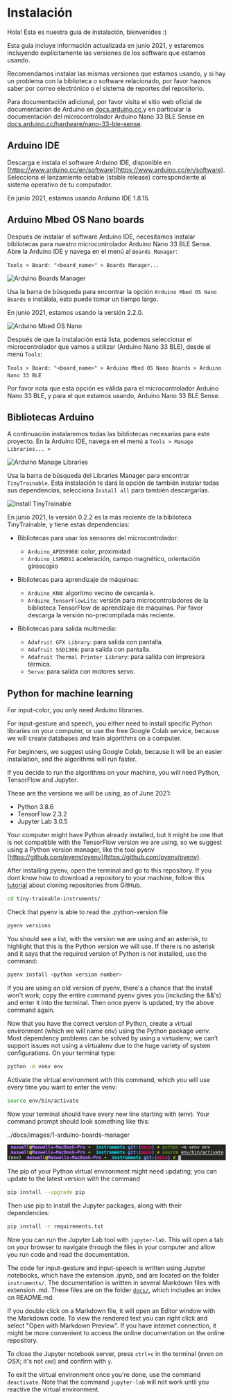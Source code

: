 # Instalación

Hola! Esta es nuestra guía de instalación, bienvenides :)

Esta guía incluye información actualizada en junio 2021, y estaremos incluyendo explícitamente las versiones de los software que estamos usando.

Recomendamos instalar las mismas versiones que estamos usando, y si hay un problema con la biblioteca o software relacionado, por favor haznos saber por correo electrónico o el sistema de reportes del repositorio.

Para documentación adicional, por favor visita el sitio web oficial de documentación de Arduino en [docs.arduino.cc](https://docs.arduino.cc]),y en particular la documentación del microcontrolador Arduino Nano 33 BLE Sense en [docs.arduino.cc/hardware/nano-33-ble-sense](https://docs.arduino.cc/hardware/nano-33-ble-sense).

## Arduino IDE

Descarga e instala el software Arduino IDE, disponible en [https://www.arduino.cc/en/software](https://www.arduino.cc/en/software). Selecciona el lanzamiento estable (stable release) correspondiente al sistema operativo de tu computador.

En junio 2021, estamos usando Arduino IDE 1.8.15.

## Arduino Mbed OS Nano boards

Después de instalar el software Arduino IDE, necesitamos instalar bibliotecas para nuestro microcontrolador Arduino Nano 33 BLE Sense. Abre la Arduino IDE y navega en el menú al `Boards Manager`:

```Tools > Board: "<board_name>" > Boards Manager...```

![Arduino Boards Manager](../docs/images/1-arduino-boards-manager.jpg "Arduino Boards Manager")

Usa la barra de búsqueda para encontrar la opción `Arduino Mbed OS Nano Boards` e instálala, esto puede tomar un tiempo largo.

En junio 2021, estamos usando la versión 2.2.0.

![Arduino Mbed OS Nano](../docs/images/1-arduino-mbed-os-nano.jpg "Arduino Mbed OS Nano")

Después de que la instalación está lista, podemos seleccionar el microcontrolador que vamos a utilizar (Arduino Nano 33 BLE), desde el menú `Tools`:

```Tools > Board: "<board_name>" > Arduino Mbed OS Nano Boards > Arduino Nano 33 BLE```

Por favor nota que esta opción es válida para el microcontrolador Arduino Nano 33 BLE, y para el que estamos usando, Arduino Nano 33 BLE Sense.

## Bibliotecas Arduino

A continuación instalaremos todas las bibliotecas necesarias para este proyecto. En la Arduino IDE, navega en el menú a `Tools > Manage Libraries... >`

![Arduino Manage Libraries](../docs/images/1-arduino-manage-libraries.jpg "Arduino Manage Libraries")

Usa la barra de búsqueda del Libraries Manager para encontrar `TinyTrainable`. Esta instalación te dará la opción de también instalar todas sus dependencias, selecciona `Install all` para también descargarlas.

![Install TinyTrainable](../docs/images/1-install-tinytrainable.jpg "Install TinyTrainable")

En junio 2021, la versión 0.2.2 es la más reciente de la biblioteca TinyTrainable, y tiene estas dependencias:

* Bibliotecas para usar los sensores del microcontrolador:
  * `Arduino_APDS9960`: color, proximidad
  * `Arduino_LSM9DS1` aceleración, campo magnético, orientación giroscopio

* Bibliotecas para aprendizaje de máquinas:
  * `Arduino_KNN`: algoritmo vecino de cercanía k.
  * `Arduino_TensorFlowLite`: versión para microcontroladores de la biblioteca TensorFlow de aprendizaje de máquinas. Por favor descarga la versión no-precompilada más reciente.

* Bibliotecas para salida multimedia:
  * `Adafruit GFX Library`: para salida con pantalla.
  * `Adafruit SSD1306`: para salida con pantalla.
  * `Adafruit Thermal Printer Library`: para salida con impresora térmica.
  * `Servo`: para salida con motores servo.

## Python for machine learning

For input-color, you only need Arduino libraries.

For input-gesture and speech, you either need to install specific Python libraries on your computer, or use the free Google Colab service, because we will create databases and train algorithms on a computer.

For beginners, we suggest using Google Colab, because it will be an easier installation, and the algorithms will run faster.

If you decide to run the algorithms on your machine, you will need Python, TensorFlow and Jupyter.

These are the versions we will be using, as of June 2021:

* Python 3.8.6
* TensorFlow 2.3.2
* Jupyter Lab 3.0.5

Your computer might have Python already installed, but it might be one that is not compatible with the TensorFlow version we are using, so we suggest using a Python version manager, like the tool pyenv [https://github.com/pyenv/pyenv](https://github.com/pyenv/pyenv).

After installing pyenv, open the terminal and go to this repository. If you dont know how to download a repository to your machine, follow this [tutorial](https://docs.github.com/en/github/creating-cloning-and-archiving-repositories/cloning-a-repository-from-github/cloning-a-repository) about cloning repositories from GitHub.

```bash
cd tiny-trainable-instruments/
```

Check that pyenv is able to read the .python-version file

```bash
pyenv versions
```

You should see a list, with the version we are using and an asterisk, to highlight that this is the Python version we will use. If there is no asterisk and it says that the required version of Python is not installed, use the command:

```bash
pyenv install <python version number>
```

If you are using an old version of pyenv, there's a chance that the install won't work; copy the entire command pyenv gives you (including the &&'s) and enter it into the terminal. Then once pyenv is updated, try the above command again.

Now that you have the correct version of Python, create a virtual environment (which we will name env) using the Python package venv. Most dependency problems can be solved by using a virtualenv; we can’t support issues not using a virtualenv due to the huge variety of system configurations. On your terminal type:

```bash
python -m venv env
```

Activate the virtual environment with this command, which you will use every time you want to enter the venv:

```bash
source env/bin/activate
```

Now your terminal should have every new line starting with (env). Your command prompt should look something like this:

../docs/images/1-arduino-boards-manager

![Virtual environment command prompt](../docs/images/1-venv-activation.jpg "Activating virtual environment")

The pip of your Python virtual environment might need updating; you can update to the latest version with the command

```bash
pip install --upgrade pip
```

Then use pip to install the Jupyter packages, along with their dependencies:

```bash
pip install -r requirements.txt
```

Now you can run the Jupyter Lab tool with `jupyter-lab`. This will open a tab on your browser to navigate through the files in your computer and allow you run code and read the documentation.

The code for input-gesture and input-speech is written using Jupyter notebooks, which have the extension .ipynb, and are located on the folder `instruments/`. The documentation is written in several Markdown files with extension .md. These files are on the folder [`docs/`](../docs/), which includes an index on README.md.

If you double click on a Markdown file, it will open an Editor window with the Markdown code. To view the rendered text you can right click and select "Open with Markdown Preview". If you have internet connection, it might be more convenient to access the online documentation on the online repository.

To close the Jupyter notebook server, press `ctrl+c` in the terminal (even on OSX; it's not `cmd`) and confirm with `y`.

To exit the virtual environment once you're done, use the command `deactivate`. Note that the command `jupyter-lab` will not work until you reactive the virtual environment.
